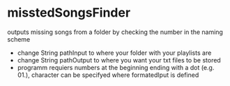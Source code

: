 # misstedSongsFinder
outputs missing songs from a folder by checking the number in the naming scheme

- change String pathInput to where your folder with your playlists are
- change String pathOutput to where you want your txt files to be stored
- programm requiers numbers at the beginning ending with a dot (e.g. 01.), character can be specifyed where formatedIput is defined
